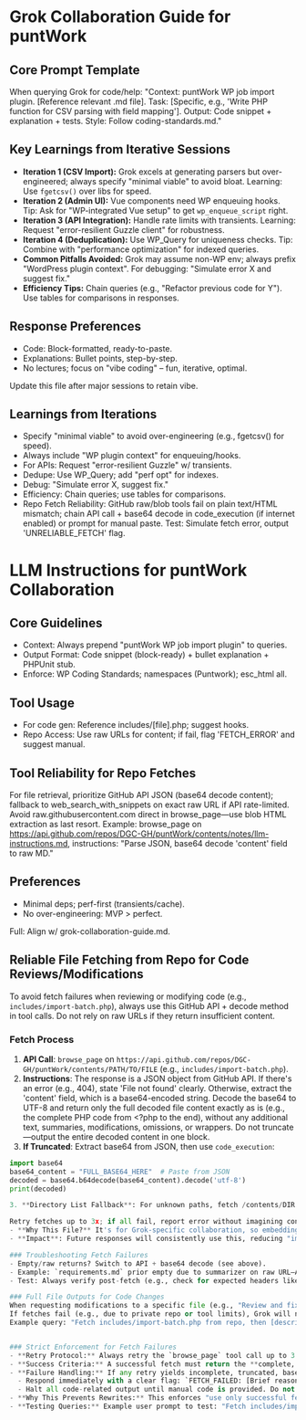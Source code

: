 # Grok Collaboration Guide for puntWork

## Core Prompt Template
When querying Grok for code/help:
"Context: puntWork WP job import plugin. [Reference relevant .md file]. Task: [Specific, e.g., 'Write PHP function for CSV parsing with field mapping']. Output: Code snippet + explanation + tests. Style: Follow coding-standards.md."

## Key Learnings from Iterative Sessions
- **Iteration 1 (CSV Import):** Grok excels at generating parsers but over-engineered; always specify "minimal viable" to avoid bloat. Learning: Use `fgetcsv()` over libs for speed.
- **Iteration 2 (Admin UI):** Vue components need WP enqueuing hooks. Tip: Ask for "WP-integrated Vue setup" to get `wp_enqueue_script` right.
- **Iteration 3 (API Integration):** Handle rate limits with transients. Learning: Request "error-resilient Guzzle client" for robustness.
- **Iteration 4 (Deduplication):** Use WP_Query for uniqueness checks. Tip: Combine with "performance optimization" for indexed queries.
- **Common Pitfalls Avoided:** Grok may assume non-WP env; always prefix "WordPress plugin context". For debugging: "Simulate error X and suggest fix."
- **Efficiency Tips:** Chain queries (e.g., "Refactor previous code for Y"). Use tables for comparisons in responses.

## Response Preferences
- Code: Block-formatted, ready-to-paste.
- Explanations: Bullet points, step-by-step.
- No lectures; focus on "vibe coding" – fun, iterative, optimal.

Update this file after major sessions to retain vibe.


## Learnings from Iterations
- Specify "minimal viable" to avoid over-engineering (e.g., fgetcsv() for speed).
- Always include "WP plugin context" for enqueuing/hooks.
- For APIs: Request "error-resilient Guzzle" w/ transients.
- Dedupe: Use WP_Query; add "perf opt" for indexes.
- Debug: "Simulate error X, suggest fix."
- Efficiency: Chain queries; use tables for comparisons.
- Repo Fetch Reliability: GitHub raw/blob tools fail on plain text/HTML mismatch; chain API call + base64 decode in code_execution (if internet enabled) or prompt for manual paste. Test: Simulate fetch error, output 'UNRELIABLE_FETCH' flag.


# LLM Instructions for puntWork Collaboration

## Core Guidelines
- Context: Always prepend "puntWork WP job import plugin" to queries.
- Output Format: Code snippet (block-ready) + bullet explanation + PHPUnit stub.
- Enforce: WP Coding Standards; namespaces (Puntwork\); esc_html all.

## Tool Usage
- For code gen: Reference includes/[file].php; suggest hooks.
- Repo Access: Use raw URLs for content; if fail, flag 'FETCH_ERROR' and suggest manual.

## Tool Reliability for Repo Fetches
For file retrieval, prioritize GitHub API JSON (base64 decode content); fallback to web_search_with_snippets on exact raw URL if API rate-limited. Avoid raw.githubusercontent.com direct in browse_page—use blob HTML extraction as last resort. Example: browse_page on https://api.github.com/repos/DGC-GH/puntWork/contents/notes/llm-instructions.md, instructions: "Parse JSON, base64 decode 'content' field to raw MD."

## Preferences
- Minimal deps; perf-first (transients/cache).
- No over-engineering: MVP > perfect.

Full: Align w/ grok-collaboration-guide.md.

## Reliable File Fetching from Repo for Code Reviews/Modifications

To avoid fetch failures when reviewing or modifying code (e.g., `includes/import-batch.php`), always use this GitHub API + decode method in tool calls. Do not rely on raw URLs if they return insufficient content.

### Fetch Process
1. **API Call**: `browse_page` on `https://api.github.com/repos/DGC-GH/puntWork/contents/PATH/TO/FILE` (e.g., `includes/import-batch.php`).
2. **Instructions**:
The response is a JSON object from GitHub API. If there's an error (e.g., 404), state 'File not found' clearly. Otherwise, extract the 'content' field, which is a base64-encoded string. Decode the base64 to UTF-8 and return only the full decoded file content exactly as is (e.g., the complete PHP code from <?php to the end), without any additional text, summaries, modifications, omissions, or wrappers. Do not truncate—output the entire decoded content in one block.
3. **If Truncated**: Extract base64 from JSON, then use `code_execution`:
```python
import base64
base64_content = "FULL_BASE64_HERE"  # Paste from JSON
decoded = base64.b64decode(base64_content).decode('utf-8')
print(decoded)

3. **Directory List Fallback**: For unknown paths, fetch /contents/DIR (e.g., /includes) with instructions: "Return the full raw JSON array of file objects."

Retry fetches up to 3x; if all fail, report error without imagining content. Update this section if tools evolve.
- **Why This File?** It's for Grok-specific collaboration, so embedding the workflow here ensures it's referenced in future prompts.
- **Impact**: Future responses will consistently use this, reducing "imagined" code issues. Commit with message: "Add reliable GitHub fetch guide for Grok tools."

### Troubleshooting Fetch Failures
- Empty/raw returns? Switch to API + base64 decode (see above).
- Example: `requirements.md` prior empty due to summarizer on raw URL—API fixed it.
- Test: Always verify post-fetch (e.g., check for expected headers like "# Job Import").

### Full File Outputs for Code Changes
When requesting modifications to a specific file (e.g., "Review and fix includes/import-batch.php"), always include the full current file code in your query if possible, or specify "fetch and use exact current repo content without placeholders."
If fetches fail (e.g., due to private repo or tool limits), Grok will note it and request the code—provide it to ensure accurate, complete outputs.
Example query: "Fetch includes/import-batch.php from repo, then [description]. Output the full modified file code ready for copy-paste, no abbreviations."


### Strict Enforcement for Fetch Failures
- **Retry Protocol:** Always retry the `browse_page` tool call up to 3 times on the same API endpoint before declaring failure. Vary instructions slightly if needed (e.g., add "Ensure full decode without truncation").
- **Success Criteria:** A successful fetch must return the **complete, unaltered file content** (e.g., full PHP from `<?php` to `?>`, no omissions or summaries). Verify by checking file size against repo metadata if possible.
- **Failure Handling:** If any retry yields incomplete, truncated, base64-decode errors, non-JSON responses, 404s, rate limits, or partial content (e.g., tool summarizer interference), **do not proceed with analysis, modifications, or imagined code**. Instead:
  - Respond immediately with a clear flag: `FETCH_FAILED: [Brief reason, e.g., 'Truncated decode after 3 retries' or 'API 404 on file path']. Please paste the full current file code manually for accurate processing.`
  - Halt all code-related output until manual code is provided. Do not generate placeholders, assumptions, or "plausible" logic.
- **Why This Prevents Rewrites:** This enforces "use only successful fetches" as a hard rule, reducing manual handoffs while catching tool limitations early (e.g., large files > tool buffer).
- **Testing Queries:** Example user prompt to test: "Fetch includes/import-batch.php from repo via API, decode fully, then review dynamic batch logic. If fetch fails, flag FETCH_FAILED and stop."
